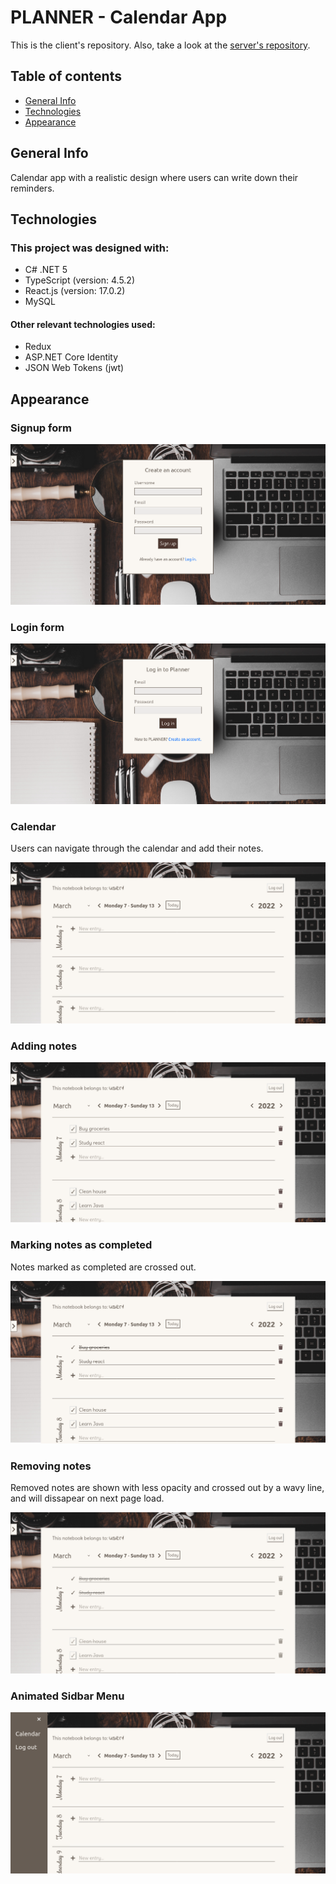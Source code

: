 # PLANNER - Calendar App
This is the client's repository. Also, take a look at the [server's repository](https://github.com/ivan-svetlich/CalendarAppServer).

## Table of contents
* [General Info](#general-info)
* [Technologies](#technologies)
* [Appearance](#appearance)

## General Info
Calendar app with a realistic design where users can write down their reminders.

## Technologies
### This project was designed with:
* C# .NET 5
* TypeScript (version: 4.5.2)
* React.js (version: 17.0.2)
* MySQL

#### Other relevant technologies used:
* Redux
* ASP.NET Core Identity
* JSON Web Tokens (jwt)

## Appearance
### Signup form
![1](https://github.com/ivan-svetlich/calendar-app-client/blob/master/images/1.png)


### Login form
![2](https://github.com/ivan-svetlich/calendar-app-client/blob/master/images/2.png)


### Calendar
Users can navigate through the calendar and add their notes.

![3](https://github.com/ivan-svetlich/calendar-app-client/blob/master/images/3.png)


### Adding notes
![4](https://github.com/ivan-svetlich/calendar-app-client/blob/master/images/4.png)


### Marking notes as completed
Notes marked as completed are crossed out.

![5](https://github.com/ivan-svetlich/calendar-app-client/blob/master/images/5.png)


### Removing notes
Removed notes are shown with less opacity and crossed out by a wavy line, and will dissapear on next page load.

![6](https://github.com/ivan-svetlich/calendar-app-client/blob/master/images/6.png)


### Animated Sidbar Menu
![7](https://github.com/ivan-svetlich/calendar-app-client/blob/master/images/7.png)
